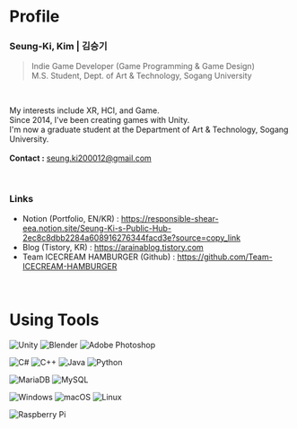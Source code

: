 # Profile

### **Seung-Ki, Kim | 김승기** 
> Indie Game Developer (Game Programming & Game Design)<br/>
> M.S. Student, Dept. of Art & Technology, Sogang University<br/>

<br/>

My interests include XR, HCI, and Game. <br/>
Since 2014, I've been creating games with Unity. <br/>
I'm now a graduate student at the Department of Art & Technology, Sogang University. <br/>
<br/>
**Contact :** seung.ki200012@gmail.com

<br/>

### **Links**

- Notion (Portfolio, EN/KR) : https://responsible-shear-eea.notion.site/Seung-Ki-s-Public-Hub-2ec8c8dbb2284a608916276344facd3e?source=copy_link
- Blog (Tistory, KR) : https://arainablog.tistory.com <br/>
- Team ICECREAM HAMBURGER (Github) : https://github.com/Team-ICECREAM-HAMBURGER

<br/>

# Using Tools
![Unity](https://img.shields.io/badge/unity-%23000000.svg?style=for-the-badge&logo=unity&logoColor=white)
![Blender](https://img.shields.io/badge/blender-%23F5792A.svg?style=for-the-badge&logo=blender&logoColor=white)
![Adobe Photoshop](https://img.shields.io/badge/adobe%20photoshop-%2331A8FF.svg?style=for-the-badge&logo=adobe%20photoshop&logoColor=white)

![C#](https://img.shields.io/badge/c%23-%23239120.svg?style=for-the-badge&logo=csharp&logoColor=white)
![C++](https://img.shields.io/badge/c++-%2300599C.svg?style=for-the-badge&logo=c%2B%2B&logoColor=white)
![Java](https://img.shields.io/badge/java-%23ED8B00.svg?style=for-the-badge&logo=openjdk&logoColor=white)
![Python](https://img.shields.io/badge/python-3670A0?style=for-the-badge&logo=python&logoColor=ffdd54)

![MariaDB](https://img.shields.io/badge/MariaDB-003545?style=for-the-badge&logo=mariadb&logoColor=white)
![MySQL](https://img.shields.io/badge/mysql-4479A1.svg?style=for-the-badge&logo=mysql&logoColor=white)

![Windows](https://img.shields.io/badge/Windows-0078D6?style=for-the-badge&logo=windows&logoColor=white)
![macOS](https://img.shields.io/badge/mac%20os-000000?style=for-the-badge&logo=macos&logoColor=F0F0F0)
![Linux](https://img.shields.io/badge/Linux-FCC624?style=for-the-badge&logo=linux&logoColor=black)

![Raspberry Pi](https://img.shields.io/badge/-Raspberry_Pi-C51A4A?style=for-the-badge&logo=Raspberry-Pi)
